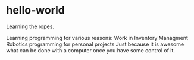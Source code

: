 # hello-world
Learning the ropes.

Learning programming for various reasons:
Work in Inventory Managment
Robotics programming for personal projects
Just because it is awesome what can be done with a computer once you have some control of it.
